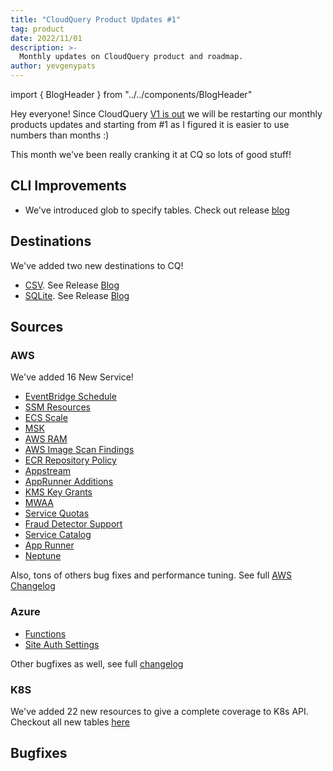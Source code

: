 ```yaml
---
title: "CloudQuery Product Updates #1"
tag: product
date: 2022/11/01
description: >-
  Monthly updates on CloudQuery product and roadmap.
author: yevgenypats
---
```


import { BlogHeader } from "../../components/BlogHeader"

<BlogHeader/>

Hey everyone! Since CloudQuery [V1 is out](./cloudquery-v1-release.md) we will be restarting our monthly products updates and starting from #1 as I figured it is easier to use numbers than months :)

This month we've been really cranking it at CQ so lots of good stuff!

## CLI Improvements

* We've introduced glob to specify tables. Check out release [blog](https://www.cloudquery.io/blog/introducing-wildcard-matching-for-tables)

## Destinations

We've added two new destinations to CQ!

* [CSV](https://github.com/cloudquery/cloudquery/blob/main/plugins/destination/csv/README.md). See Release [Blog](https://www.cloudquery.io/blog/scaling-out-elt-with-cq-and-csv)
* [SQLite](https://github.com/cloudquery/cloudquery/tree/main/plugins/destination/sqlite). See Release [Blog](https://www.cloudquery.io/blog/announcing-cloudquery-sqlite-destination)


## Sources

### AWS

We've added 16 New Service!

* [EventBridge Schedule](https://github.com/cloudquery/cloudquery/issues/4693)
* [SSM Resources](https://github.com/cloudquery/cloudquery/issues/4381)
* [ECS Scale](https://github.com/cloudquery/cloudquery/issues/4688)
* [MSK](https://github.com/cloudquery/cloudquery/issues/3967)
* [AWS RAM](https://github.com/cloudquery/cloudquery/issues/3961) 
* [AWS Image Scan Findings](https://github.com/cloudquery/cloudquery/issues/3607)
* [ECR Repository Policy](https://github.com/cloudquery/cloudquery/issues/3844)
* [Appstream](https://github.com/cloudquery/cloudquery/issues/3567)
* [AppRunner Additions](https://github.com/cloudquery/cloudquery/blob/main/plugins/source/aws/CHANGELOG.md#460-2022-11-06)
* [KMS Key Grants](https://github.com/cloudquery/cloudquery/issues/3441)
* [MWAA](https://github.com/cloudquery/cloudquery/issues/3431)
* [Service Quotas](https://github.com/cloudquery/cloudquery/issues/3489)
* [Fraud Detector Support](https://github.com/cloudquery/cloudquery/issues/3076)
* [Service Catalog](https://github.com/cloudquery/cloudquery/issues/3275)
* [App Runner](https://github.com/cloudquery/cloudquery/issues/2997)
* [Neptune](https://github.com/cloudquery/cloudquery/issues/2923)

Also, tons of others bug fixes and performance tuning. See full [AWS Changelog](https://github.com/cloudquery/cloudquery/blob/main/plugins/source/aws/CHANGELOG.md)

### Azure

* [Functions](https://github.com/cloudquery/cloudquery/issues/3182)
* [Site Auth Settings](https://github.com/cloudquery/cloudquery/issues/3269)

Other bugfixes as well, see full [changelog](https://github.com/cloudquery/cloudquery/blob/main/plugins/source/azure/CHANGELOG.md)

### K8S

We've added 22 new resources to give a complete coverage to K8s API. Checkout all new tables [here](https://github.com/cloudquery/cloudquery/pull/4495/files#diff-ad7c419ed1d4020a168d179d12011ec7f20e5902de49d9c10d6b370f864a0d5cR1)

## Bugfixes
